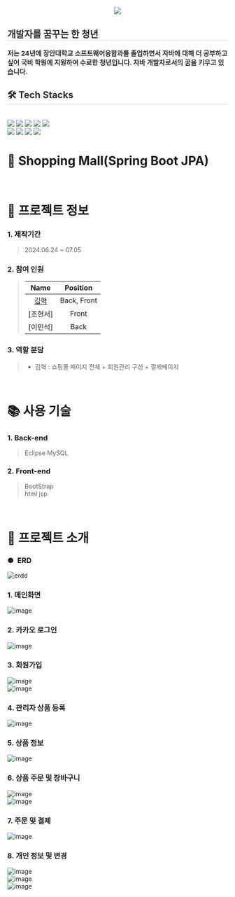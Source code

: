 <div align= "center">
    <img src="https://capsule-render.vercel.app/api?type=waving&color=#b897ff&height=120&text=&animation=&fontColor=000000&fontSize=70" />
    </div>
    <div style="text-align: left;"> 
    <h2 style="border-bottom: 1px solid #d8dee4; color: #282d33;"> 개발자를 꿈꾸는 한 청년 </h2>  
    <div style="font-weight: 700; font-size: 15px; text-align: left; color: #282d33;"> 저는 24년에 장안대학교 소프트웨어융합과를 졸업하면서 자바에 대해 더 공부하고 싶어 국비 학원에 지원하여 수료한 청년입니다. 자바 개발자로서의 꿈을 키우고 있습니다. </div> 
    </div>
    <div style="text-align: left;">
    <h2 style="border-bottom: 1px solid #d8dee4; color: #282d33;"> 🛠️ Tech Stacks </h2> <br> 
    <div style="margin: ; text-align: left;" "text-align: left;"> <img src="https://img.shields.io/badge/Java-007396?style=for-the-badge&logo=Java&logoColor=white">
          <img src="https://img.shields.io/badge/jQuery-0769AD?style=for-the-badge&logo=jQuery&logoColor=white">
          <img src="https://img.shields.io/badge/HTML5-E34F26?style=for-the-badge&logo=HTML5&logoColor=white">
          <img src="https://img.shields.io/badge/Github-181717?style=for-the-badge&logo=Github&logoColor=white">
          <img src="https://img.shields.io/badge/Javascript-F7DF1E?style=for-the-badge&logo=Javascript&logoColor=white">
          <br/><img src="https://img.shields.io/badge/MariaDB-003545?style=for-the-badge&logo=MariaDB&logoColor=white">
          <img src="https://img.shields.io/badge/MySQL-4479A1?style=for-the-badge&logo=MySQL&logoColor=white">
          <img src="https://img.shields.io/badge/Oracle-F80000?style=for-the-badge&logo=Oracle&logoColor=white">
          <img src="https://img.shields.io/badge/Apache Tomcat-F8DC75?style=for-the-badge&logo=Apache Tomcat&logoColor=white">
          </div>
    </div>
    
# 🛫 Shopping Mall(Spring Boot JPA)



<br />

# 📃 프로젝트 정보

### 1. 제작기간

> 2024.06.24 ~ 07.05

### 2. 참여 인원

> |                    Name                    |  Position   |
> | :----------------------------------------: | :---------: |
> | [김혁](https://github.com/hades0628) | Back, Front |
> |     [조현서]    |    Front    |
> |     [이민석]    |    Back     |


### 3. 역할 분담

> - 김혁 : 쇼핑몰 페이지 전체 + 회원관리 구성 + 결제페이지

<br />

# 📚 사용 기술

### 1. Back-end
 
> Eclipse 
> MySQL

### 2. Front-end

> BootStrap  
> html
> jsp

<br />


# 📕 프로젝트 소개

### ●&nbsp;    ERD

![erdd](https://github.com/user-attachments/assets/b022d4da-a86b-4b99-9672-c828ce435603)




### 1. 메인화면

![image](https://github.com/user-attachments/assets/8c32b727-52a8-4fef-bbbe-b74da95daa69)

### 2. 카카오 로그인

![image](https://github.com/user-attachments/assets/f9cc6fa1-75c6-46cb-86db-1a2d5367de23)

### 3. 회원가입

![image](https://github.com/user-attachments/assets/3ac34af6-6ecb-4910-bccc-bc07ae9aae75)
<br>
![image](https://github.com/user-attachments/assets/26ea28a4-4d4c-4425-a8e2-1103f3e84503)

### 4. 관리자 상품 등록

![image](https://github.com/user-attachments/assets/2c686542-ce21-46b1-99a0-dc108a57ed88)

### 5. 상품 정보

![image](https://github.com/user-attachments/assets/8f994960-3b8c-4585-bea9-c2e76353a043)

### 6. 상품 주문 및 장바구니

![image](https://github.com/user-attachments/assets/acec0ade-2ab5-4812-a81f-4b389ac97813)
<br>
![image](https://github.com/user-attachments/assets/90fad883-3dcb-4424-8eb7-e69917acb66e)

### 7. 주문 및 결제

![image](https://github.com/user-attachments/assets/833a1ea1-eebf-4ac6-8901-bac36e06db34)

### 8. 개인 정보 및 변경

![image](https://github.com/user-attachments/assets/81ae23d1-f23d-4300-b739-9e86688f7ca2)
<br>
![image](https://github.com/user-attachments/assets/c7214806-8b75-4315-baa2-0a6edf72dbb1)
<br>
![image](https://github.com/user-attachments/assets/8ed0719c-8c56-49c2-9e30-ebfe90a965b2)

